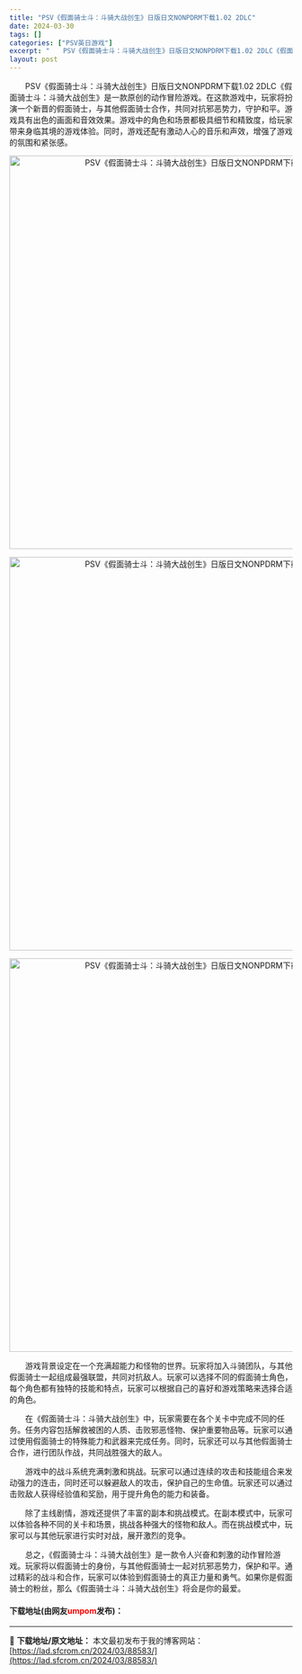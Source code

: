 ```yaml
---
title: "PSV《假面骑士斗：斗骑大战创生》日版日文NONPDRM下载1.02 2DLC"
date: 2024-03-30
tags: []
categories: ["PSV英日游戏"]
excerpt: "　　PSV《假面骑士斗：斗骑大战创生》日版日文NONPDRM下载1.02 2DLC《假面骑士斗：斗骑大战创生》是一款原创的动作冒险游戏。在这款游戏中，玩家将扮演一个新晋的假面骑士，与其他假面骑士合作，共同对抗邪恶势力，守护和平。游戏具有出色的画面和音效效果。游戏中的角色和场景都极具细节和精致度，给玩&hellip;"
layout: post
---
```


 <p>　　PSV《假面骑士斗：斗骑大战创生》日版日文NONPDRM下载1.02 2DLC《假面骑士斗：斗骑大战创生》是一款原创的动作冒险游戏。在这款游戏中，玩家将扮演一个新晋的假面骑士，与其他假面骑士合作，共同对抗邪恶势力，守护和平。游戏具有出色的画面和音效效果。游戏中的角色和场景都极具细节和精致度，给玩家带来身临其境的游戏体验。同时，游戏还配有激动人心的音乐和声效，增强了游戏的氛围和紧张感。</p> <p align="center"><img align="" border="0" src="https://lad.sfcrom.cn/wp-content/uploads/2024/03/20240330_66078070af04f.webp" width="700" alt="PSV《假面骑士斗：斗骑大战创生》日版日文NONPDRM下载1.02 2DLC" /></p> <p align="center"><img align="" border="0" src="https://lad.sfcrom.cn/wp-content/uploads/2024/03/20240330_66078071158e6.webp" width="700" alt="PSV《假面骑士斗：斗骑大战创生》日版日文NONPDRM下载1.02 2DLC" /></p> <p align="center"><img align="" border="0" src="https://lad.sfcrom.cn/wp-content/uploads/2024/03/20240330_660780717f213.webp" width="700" alt="PSV《假面骑士斗：斗骑大战创生》日版日文NONPDRM下载1.02 2DLC" /></p> <p>　　游戏背景设定在一个充满超能力和怪物的世界。玩家将加入斗骑团队，与其他假面骑士一起组成最强联盟，共同对抗敌人。玩家可以选择不同的假面骑士角色，每个角色都有独特的技能和特点，玩家可以根据自己的喜好和游戏策略来选择合适的角色。</p> <p>　　在《假面骑士斗：斗骑大战创生》中，玩家需要在各个关卡中完成不同的任务。任务内容包括解救被困的人质、击败邪恶怪物、保护重要物品等。玩家可以通过使用假面骑士的特殊能力和武器来完成任务。同时，玩家还可以与其他假面骑士合作，进行团队作战，共同战胜强大的敌人。</p> <p>　　游戏中的战斗系统充满刺激和挑战。玩家可以通过连续的攻击和技能组合来发动强力的连击，同时还可以躲避敌人的攻击，保护自己的生命值。玩家还可以通过击败敌人获得经验值和奖励，用于提升角色的能力和装备。</p> <p>　　除了主线剧情，游戏还提供了丰富的副本和挑战模式。在副本模式中，玩家可以体验各种不同的关卡和场景，挑战各种强大的怪物和敌人。而在挑战模式中，玩家可以与其他玩家进行实时对战，展开激烈的竞争。</p> <p>　　总之，《假面骑士斗：斗骑大战创生》是一款令人兴奋和刺激的动作冒险游戏。玩家将以假面骑士的身份，与其他假面骑士一起对抗邪恶势力，保护和平。通过精彩的战斗和合作，玩家可以体验到假面骑士的真正力量和勇气。如果你是假面骑士的粉丝，那么《假面骑士斗：斗骑大战创生》将会是你的最爱。</p> <p><h4>下载地址(由网友<font color="red">umpom</font>发布)：</h4></p> 

---
📖 **下载地址/原文地址：** 本文最初发布于我的博客网站：[https://lad.sfcrom.cn/2024/03/88583/](https://lad.sfcrom.cn/2024/03/88583/)
